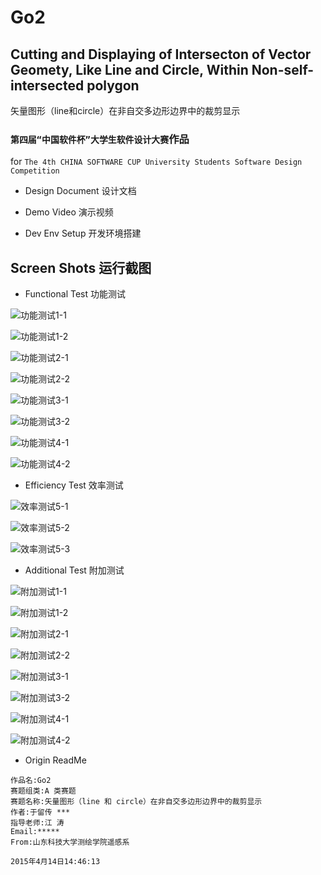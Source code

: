 # Go2

## Cutting and Displaying of Intersecton of Vector Geomety, Like Line and Circle, Within Non-self-intersected polygon

矢量图形（line和circle）在非自交多边形边界中的裁剪显示

### `第四届“中国软件杯”大学生软件设计大赛`作品

for `The 4th CHINA SOFTWARE CUP University Students Software Design Competition`

* Design Document 设计文档

[](doc/Go2DesignGuide.pdf)

* Demo Video 演示视频

[](demo/Go2.swf)

* Dev Env Setup 开发环境搭建

[](env/QtDevGuide.pdf)

## Screen Shots 运行截图

* Functional Test 功能测试

![功能测试1-1](test/功能测试1-1.jpg)

![功能测试1-2](test/功能测试1-2.jpg)

![功能测试2-1](test/功能测试2-1.jpg)

![功能测试2-2](test/功能测试2-2.jpg)

![功能测试3-1](test/功能测试3-1.jpg)

![功能测试3-2](test/功能测试3-2.jpg)

![功能测试4-1](test/功能测试4-1.jpg)

![功能测试4-2](test/功能测试4-2.jpg)

* Efficiency Test 效率测试

![效率测试5-1](test/效率测试5-1.jpg)

![效率测试5-2](test/效率测试5-2.jpg)

![效率测试5-3](test/效率测试5-3.jpg)

* Additional Test 附加测试

![附加测试1-1](test/附加测试/附加测试1-1.jpg)

![附加测试1-2](test/附加测试/附加测试1-2.jpg)

![附加测试2-1](test/附加测试/附加测试2-1.jpg)

![附加测试2-2](test/附加测试/附加测试2-2.jpg)

![附加测试3-1](test/附加测试/附加测试3-1.jpg)

![附加测试3-2](test/附加测试/附加测试3-2.jpg)

![附加测试4-1](test/附加测试/附加测试4-1.jpg)

![附加测试4-2](test/附加测试/附加测试4-2.jpg)

* Origin ReadMe

```
作品名:Go2 
赛题组类:A 类赛题 
赛题名称:矢量图形（line 和 circle）在非自交多边形边界中的裁剪显示 
作者:于留传 *** 
指导老师:江 涛 
Email:***** 
From:山东科技大学测绘学院遥感系

2015年4月14日14:46:13
```